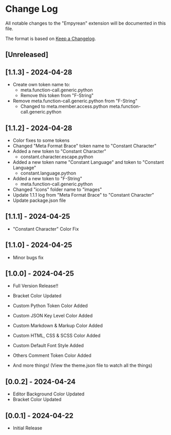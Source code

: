 # Change Log

All notable changes to the "Empyrean" extension will be documented in this file.

The format is based on [Keep a Changelog](http://keepachangelog.com/).

## [Unreleased]

## [1.1.3] - 2024-04-28

- Create own token name to:
  - meta.function-call.generic.python
  - Remove this token from "F-String"
- Remove meta.function-call.generic.python from "F-String"
  - Changed to meta.member.access.python meta.function-call.generic.python

## [1.1.2] - 2024-04-28

- Color fixes to some tokens
- Changed "Meta Format Brace" token name to "Constant Character"
- Added a new token to "Constant Character"
  - constant.character.escape.python
- Added a new token name "Constant Language" and token to "Constant Language"
  - constant.language.python
- Added a new token to "F-String"
  - meta.function-call.generic.python
- Changed "icons" folder name to "images"
- Update 1.1.1 log from "Meta Format Brace" to "Constant Character"
- Update package.json file

## [1.1.1] - 2024-04-25

- "Constant Character" Color Fix

## [1.1.0] - 2024-04-25

- Minor bugs fix

## [1.0.0] - 2024-04-25

- Full Version Release!!

- Bracket Color Updated
- Custom Python Token Color Added
- Custom JSON Key Level Color Added
- Custom Markdown & Markup Color Added
- Custom HTML, CSS & SCSS Color Added
- Custom Default Font Style Added
- Others Comment Token Color Added
- And more things! (View the theme.json file to watch all the things)

## [0.0.2] - 2024-04-24

- Editor Background Color Updated
- Bracket Color Updated

## [0.0.1] - 2024-04-22

- Initial Release
